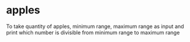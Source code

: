 # apples
To take quantity of apples, minimum range, maximum range as input and print which number is divisible           from minimum range to maximum range
